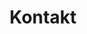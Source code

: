 ---
title: Kontakt
type: kontakt
textarea: >-
    
    k1 Landschaftsarchitekten
    Kuhn Klapka GmbH
    Raabestraße 2
    10405 Berlin.

    fon 030.440130.90
    fax 030.440130.99

    info(at)k1-berlin.de

    Links:
    [Landschaftsarchitektur Heute (bdla)](http://www.landschaftsarchitektur-heute.de/bueros/details/3) 
    [ParcView Berliner Kulturlandschaften erleben (bdla)](http://parcview.de/start/partner-autoren/planungsbueros/details/3)
    [competitionline](http://www.competitionline.com/de/bueros/10151)
---